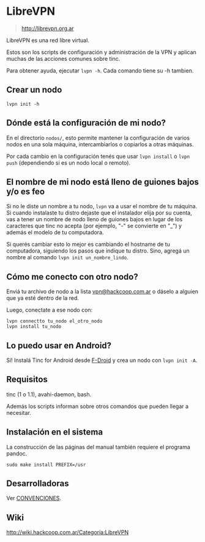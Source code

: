 # LibreVPN

> http://librevpn.org.ar

LibreVPN es una red libre virtual.

Estos son los scripts de configuración y administración de la VPN y aplican
muchas de las acciones comunes sobre tinc.

Para obtener ayuda, ejecutar `lvpn -h`.  Cada comando tiene su -h tambien.

## Crear un nodo

    lvpn init -h

## Dónde está la configuración de mi nodo?

En el directorio `nodos/`, esto permite mantener la configuración de
varios nodos en una sola máquina, intercambiarlos o copiarlos a otras
máquinas.

Por cada cambio en la configuración tenés que usar `lvpn install` o
`lvpn push` (dependiendo si es un nodo local o remoto).

## El nombre de mi nodo está lleno de guiones bajos y/o es feo

Si no le diste un nombre a tu nodo, `lvpn` va a usar el nombre de tu
máquina.  Si cuando instalaste tu distro dejaste que el instalador elija
por su cuenta, vas a tener un nombre de nodo lleno de guiones bajos en
lugar de los caracteres que tinc no acepta (por ejemplo, "-" se
convierte en "\_") y además el modelo de tu computadora.

Si querés cambiar esto lo mejor es cambiando el hostname de tu
computadora, siguiendo los pasos que indique tu distro.  Sino, agregá un
nombre al comando `lvpn init un_nombre_lindo`.

## Cómo me conecto con otro nodo?

Enviá tu archivo de nodo a la lista vpn@hackcoop.com.ar o dáselo a
alguien que ya esté dentro de la red.

Luego, conectate a ese nodo con:

    lvpn connectto tu_nodo el_otro_nodo
    lvpn install tu_nodo

## Lo puedo usar en Android?

Sí!  Instalá Tinc for Android desde [F-Droid](https://f-droid.org) y
crea un nodo con `lvpn init -A`.

## Requisitos

tinc (1 o 1.1), avahi-daemon, bash.

Además los scripts informan sobre otros comandos que pueden llegar a
necesitar.

## Instalación en el sistema

La construcción de las páginas del manual también requiere el programa pandoc.

    sudo make install PREFIX=/usr


## Desarrolladoras

Ver [CONVENCIONES](doc/es/CONVENCIONES.markdown).

## Wiki

http://wiki.hackcoop.com.ar/Categoría:LibreVPN
